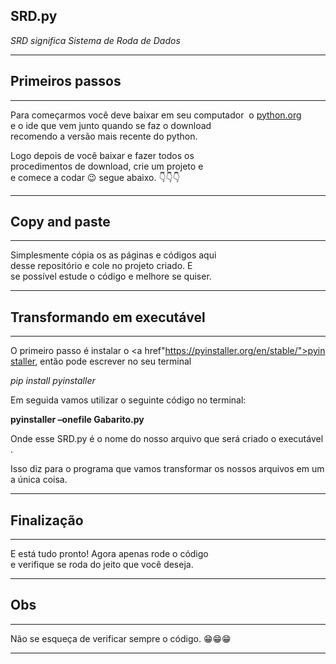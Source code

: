 ## SRD.py 
 *SRD significa Sistema de Roda de Dados*
  
 ---------------------------------------------- 
  
 ## Primeiros passos 
 ------------------------------------------------ 
 Para começarmos você deve baixar em seu computador  
 o [python.org](https://www.python.org/downloads/)   
 e o ide que vem junto quando se faz o download 
 recomendo a versão mais recente do python. 
  
 Logo depois de você baixar e fazer todos os  
 procedimentos de download, crie um projeto e 
 e comece a codar 😉 segue abaixo. 👇👇👇 
  
 ------------------------------------------------ 
  
 ## Copy and paste 
 ------------------------------------------------ 
  
 Simplesmente cópia os as páginas e códigos aqui  
 desse repositório e cole no projeto criado. E  
 se possível estude o código e melhore se quiser. 

------------------------------------------------ 
 ## Transformando em executável 
------------------------------------------------ 

 O primeiro passo é instalar o <a href"https://pyinstaller.org/en/stable/">pyinstaller</a>, então pode escrever no seu terminal  
  
 *pip install pyinstaller* 
  
 Em seguida vamos utilizar o seguinte código no terminal:  
  
 **pyinstaller –onefile Gabarito.py** 
  
 Onde esse SRD.py é o nome do nosso arquivo que será criado o executável. 
  
 Isso diz para o programa que vamos transformar os nossos arquivos em uma única coisa.  
 

 ------------------------------------------------ 
 ## Finalização 
 ------------------------------------------------ 
  
 E está tudo pronto! Agora apenas rode o código 
 e verifique se roda do jeito que você deseja.  
   
 ------------------------------------------------ 
  
 ## Obs 
  
 ------------------------------------------------ 
  
 Não se esqueça de verificar sempre o código. 😁😁😁 
  
 ------------------------------------------------
